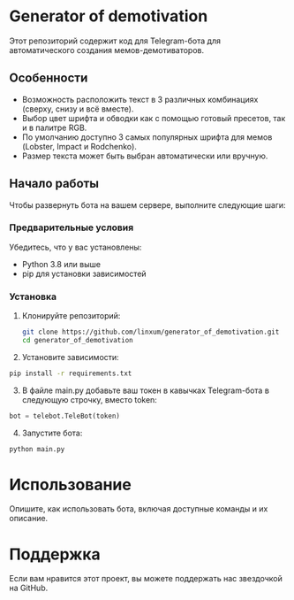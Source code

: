 # Generator of demotivation

Этот репозиторий содержит код для Telegram-бота для автоматического создания мемов-демотиваторов.

## Особенности

* Возможность расположить текст в 3 различных комбинациях (сверху, снизу и всё вместе).
* Выбор цвет шрифта и обводки как с помощью готовый пресетов, так и в палитре RGB.
* По умолчанию доступно 3 самых популярных шрифта для мемов (Lobster, Impact и Rodchenko).
* Размер текста может быть выбран автоматически или вручную.

## Начало работы

Чтобы развернуть бота на вашем сервере, выполните следующие шаги:

### Предварительные условия

Убедитесь, что у вас установлены:

- Python 3.8 или выше
- pip для установки зависимостей

### Установка

1. Клонируйте репозиторий:
   ```bash
   git clone https://github.com/linxum/generator_of_demotivation.git
   cd generator_of_demotivation
   ```
2. Установите зависимости:
  ```bash
  pip install -r requirements.txt
  ```
3. В файле main.py добавьте ваш токен в кавычках Telegram-бота в следующую строчку, вместо token:
  ```python
  bot = telebot.TeleBot(token)
   ```
4. Запустите бота:
  ```bash
  python main.py
  ```
# Использование
Опишите, как использовать бота, включая доступные команды и их описание.

# Поддержка
Если вам нравится этот проект, вы можете поддержать нас звездочкой на GitHub.
